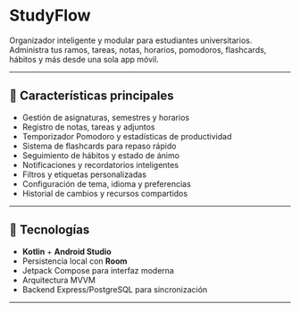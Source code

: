 # StudyFlow

Organizador inteligente y modular para estudiantes universitarios.  
Administra tus ramos, tareas, notas, horarios, pomodoros, flashcards, hábitos y más desde una sola app móvil.

---

## 🚀 Características principales

- Gestión de asignaturas, semestres y horarios
- Registro de notas, tareas y adjuntos
- Temporizador Pomodoro y estadísticas de productividad
- Sistema de flashcards para repaso rápido
- Seguimiento de hábitos y estado de ánimo
- Notificaciones y recordatorios inteligentes
- Filtros y etiquetas personalizadas
- Configuración de tema, idioma y preferencias
- Historial de cambios y recursos compartidos

---

## 📱 Tecnologías

- **Kotlin** + **Android Studio**
- Persistencia local con **Room**
- Jetpack Compose para interfaz moderna
- Arquitectura MVVM
- Backend Express/PostgreSQL para sincronización

---

